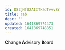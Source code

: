 ```yaml
---
id: D82jNfU2AIITkYdTvvv8r
title: Cab
desc: ''
updated: 1641869774473
created: 1641869748851
---
```


**C**hange **A**dvisory **B**oard
